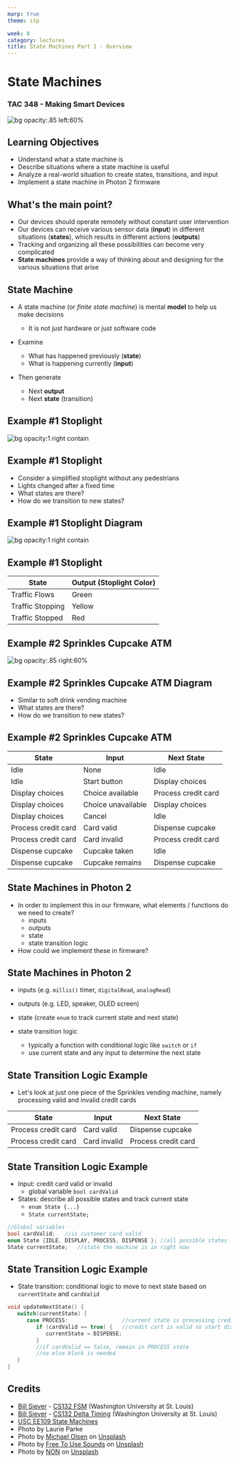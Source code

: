 ```yaml
---
marp: true
theme: itp

week: 8
category: lectures
title: State Machines Part 1 - Overview
---
```

<!-- headingDivider: 2 -->

# State Machines
### TAC 348 - Making Smart Devices

![bg opacity:.85 left:60%](lecture_state_machines_overview.assets/image-20200303153612762.png)

## Learning Objectives
* Understand what a state machine is
* Describe situations where a state machine is useful
* Analyze a real-world situation to create states, transitions, and input
* Implement a state machine in Photon 2 firmware

## What's the main point?

* Our devices should operate remotely without constant user intervention
* Our devices can receive various sensor data (**input**) in different situations (**states**), which results in different actions (**outputs**)
* Tracking and organizing all these possibilities can become very complicated
* **State machines** provide a way of thinking about and designing for the various situations that arise

## State Machine

* A state machine (or *finite state machine*) is mental **model** to help us make decisions
  * It is not just hardware or just software code
* Examine
  * What has happened previously (**state**)
  * What is happening currently (**input**)

* Then generate
  * Next **output**
  * Next **state** (transition)

## Example #1 Stoplight
![bg opacity:1 right contain](lecture_state_machines_overview.assets/stoplight.jpg)


## Example #1 Stoplight

* Consider a simplified stoplight without any pedestrians
* Lights changed after a fixed time
* What states are there?
* How do we transition to new states?

## Example #1 Stoplight Diagram
![bg opacity:1 right contain](lecture_state_machines_overview.assets/simple_stop_light_state_diagram.png)

<!-- draw state diagram
-->

## Example #1 Stoplight

| State            | Output (Stoplight Color) |
| ---------------- | ------------------------ |
| Traffic Flows    | Green                    |
| Traffic Stopping | Yellow                   |
| Traffic Stopped  | Red                      |

## Example #2 Sprinkles Cupcake ATM 
![bg opacity:.85 right:60%](lecture_state_machines_overview.assets/image-20200303153612762-1614475019108.png)

<!--
<img src="lecture_finite_state_machines.assets/image-20200303153612762.png" alt="image-20200303153612762" style="width:800px;" />
-->

<!-- draw state diagram
idle +start+ display 
display +select+ process
display -cancel- idle
display |selection empty| display 
process +credit card valid+ dispense
process |credit card valid| process
dispense |cupcake remains| dispense
dispense +cupcake taken| idle
-->

## Example #2 Sprinkles Cupcake ATM Diagram
* Similar to soft drink vending machine
* What states are there?
* How do we transition to new states?

## Example #2 Sprinkles Cupcake ATM

| State               | Input              | Next State          |
| ------------------- | ------------------ | ------------------- |
| Idle                | None               | Idle                |
| Idle                | Start button       | Display choices     |
| Display choices     | Choice available   | Process credit card |
| Display choices     | Choice unavailable | Display choices     |
| Display choices     | Cancel             | Idle                |
| Process credit card | Card valid         | Dispense cupcake    |
| Process credit card | Card invalid       | Process credit card |
| Dispense cupcake    | Cupcake taken      | Idle                |
| Dispense cupcake    | Cupcake remains    | Dispense cupcake    |


## State Machines in Photon 2

* In order to implement this in our firmware, what elements / functions do we need to create?
  * inputs 
  * outputs
  * state 
  * state transition logic 
* How could we implement these in firmware?


## State Machines in Photon 2

* inputs (e.g. `millis()` timer, `digitalRead`, `analogRead`)

* outputs (e.g. LED, speaker, OLED screen)

* state (create `enum` to track current state and next state)

* state transition logic
  * typically a function with conditional logic like `switch` or `if`
  * use current state and any input to determine the next state 

## State Transition Logic Example
* Let's look at just one piece of the Sprinkles vending machine, namely processing valid and invalid credit cards

| State               | Input        | Next State          |
| ------------------- | ------------ | ------------------- |
| Process credit card | Card valid   | Dispense cupcake    |
| Process credit card | Card invalid | Process credit card |

## State Transition Logic Example
* Input: credit card valid or invalid
  * global variable `bool cardValid`
* States: describe all possible states and track current state
  * `enum State {...}`
  * `State currentState;`
```c++
//Global variables
bool cardValid;   //is customer card valid
enum State {IDLE, DISPLAY, PROCESS, DISPENSE }; //all possible states
State currentState;   //state the machine is in right now 
```

## State Transition Logic Example
* State transition: conditional logic to move to next state based on `currentState` and `cardValid`
```c++
void updateNextState() {
   switch(currentState) { 
      case PROCESS:                 //current state is processing credit card
         if (cardValid == true) {   //credit cart is valid so start dispensing
            currentState = DISPENSE;
         }
         //if cardValid == false, remain in PROCESS state
         //no else block is needed
   }
}
```



## Credits

* [Bill Siever](http://siever.info) - [CS132 FSM](http://siever.info/cse132/guides/intro-to-FSMs.html)  (Washington University at St. Louis) 
* [Bill Siever](http://siever.info) - [CS132 Delta Timing](http://siever.info/cse132/weeks/3/)  (Washington University at St. Louis) 
* [USC EE109 State Machines](http://bits.usc.edu/files/ee109/)
* Photo by Laurie Parke
* Photo by [Michael Olsen](https://unsplash.com/@mganeolsen)</a> on [Unsplash](https://unsplash.com/)
* Photo by [Free To Use Sounds](https://unsplash.com/@freetousesoundscom?utm_source=unsplash&utm_medium=referral&utm_content=creditCopyText) on [Unsplash](https://unsplash.com/?utm_source=unsplash&utm_medium=referral&utm_content=creditCopyText)
* Photo by [NON](https://unsplash.com/@non_creation?utm_source=unsplash&utm_medium=referral&utm_content=creditCopyText) on [Unsplash](https://unsplash.com/?utm_source=unsplash&utm_medium=referral&utm_content=creditCopyText)